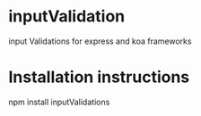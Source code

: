 # inputValidation
input Validations for express and koa frameworks

# Installation instructions

npm install inputValidations
